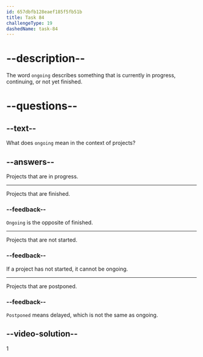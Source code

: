 ```yaml
---
id: 657dbfb128eaef185f5fb51b
title: Task 84
challengeType: 19
dashedName: task-84
---
```


# --description--

The word `ongoing` describes something that is currently in progress, continuing, or not yet finished.

# --questions--

## --text--

What does `ongoing` mean in the context of projects?

## --answers--

Projects that are in progress.

---

Projects that are finished.

### --feedback--

`Ongoing` is the opposite of finished.

---

Projects that are not started.

### --feedback--

If a project has not started, it cannot be ongoing.

---

Projects that are postponed.

### --feedback--

`Postponed` means delayed, which is not the same as ongoing.

## --video-solution--

1
